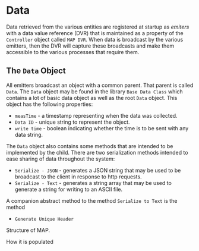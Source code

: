# Data
Data retrieved from the various entities are registered at startup as *emiters* with a data value reference (DVR) that is maintained as a property of the ``Controller`` object called ``MAP DVR``.  When data is broadcast by the various emitters, then the DVR will capture these broadcasts and make them accessible to the various processes that require them.

## The ``Data`` Object
  
All emitters broadcast an object with a common parent.  That parent is called ``Data``.  The ``Data`` object may be found in the library ``Base Data Class`` which contains a lot of basic data object as well as the root ``Data`` object.  This object has the following properties:

* ``measTime`` - a timestamp representing when the data was collected.
* ``Data ID`` - unique string to represent the object.
* ``write time`` - boolean indicating whether the time is to be sent with any data string.

The ``Data`` object also contains some methods that are intended to be implemented by the child.  There are two serialization methods intended to ease sharing of data throughout the system:

* ``Serialize - JSON`` - generates a JSON string that may be used to be broadcast to the client in response to http requests. 
* ``Serialize - Text`` - generates a string array that may be used to generate a string for writing to an ASCII file.

A companion abstract method to the method ``Serialize to Text`` is the method

* ``Generate Unique Header``

Structure of MAP.  

How it is populated

